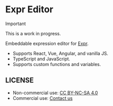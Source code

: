 # Expr Editor

> [!IMPORTANT]
> This is a work in progress.

Embeddable expression editor for [Expr](https://expr-lang.org).

* Supports React, Vue, Angular, and vanilla JS.
* TypeScript and JavaScript.
* Supports custom functions and variables.

## LICENSE

* Non-commercial use: [CC BY-NC-SA 4.0](https://creativecommons.org/licenses/by-nc-sa/4.0/)
* Commercial use: [Contact us](https://expr-lang.org/contact)
